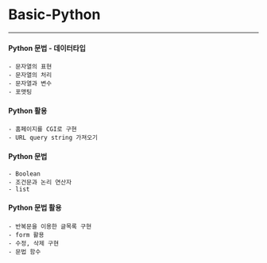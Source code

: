 # Basic-Python
--------------------

#### Python 문법 - 데이터타입
	- 문자열의 표현
	- 문자열의 처리
	- 문자열과 변수
	- 포맷팅
	
#### Python 활용 
	- 홈페이지를 CGI로 구현
	- URL query string 가져오기

#### Python 문법
	- Boolean
	- 조건문과 논리 연산자
	- list
	
#### Python 문법 활용
	- 반복문을 이용한 글목록 구현
	- form 활용
	- 수정, 삭제 구현
	- 문법 함수
